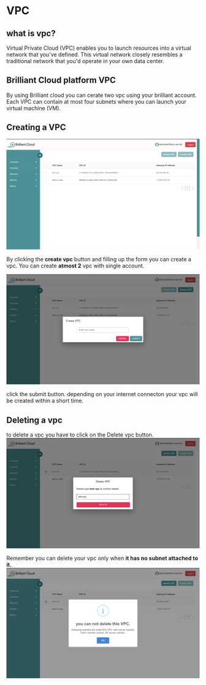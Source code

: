 # VPC 

## what is vpc?


Virtual Private Cloud (VPC) enables you to launch  resources into a virtual network that you've defined. This virtual network closely resembles a traditional network that you'd operate in your own data center.


## Brilliant Cloud platform VPC

By using Brilliant cloud you can cerate two vpc using your brilliant account. Each VPC can contain at most four subnets where you can launch your virtual machine (VM).

## Creating a VPC

![vpc-list](./images/vpc-list.png)

By clicking the **create vpc** button and filling up the form you can create a vpc.
You can create **atmost 2** vpc with single account.

![creating-vpc](./images/creating-vpc.png)

click the submit button. depending on your internet connecton your vpc will be created within a short time.

## Deleting a vpc

to delete a vpc you have to click on the Delete vpc button. 
![deleting-vpc](./images/deleting-vpc.png)

Remember you can delete your vpc only when **it has no subnet attached to it.**
![can-not-delete-vpc](./images/can-not-delete-vpc.png)